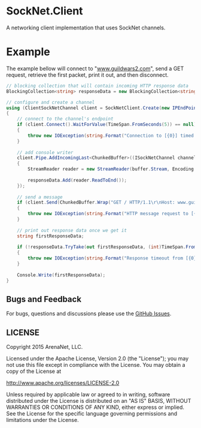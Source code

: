 SockNet.Client
=====
A networking client implementation that uses SockNet channels.

Example
==========
The example bellow will connect to "www.guildwars2.com", send a GET request, retrieve the first packet, print it out, and then disconnect.

```csharp
// blocking collection that will contain incoming HTTP response data
BlockingCollection<string> responseData = new BlockingCollection<string>();

// configure and create a channel
using (ClientSockNetChannel client = SockNetClient.Create(new IPEndPoint(Dns.GetHostEntry("www.guildwars2.com").AddressList[0], 80)))
{
	// connect to the channel's endpoint
	if (client.Connect().WaitForValue(TimeSpan.FromSeconds(5)) == null)
	{
	    throw new IOException(string.Format("Connection to [{0}] timed out.", client.RemoteEndpoint));
	}
	
	// add console writer
	client.Pipe.AddIncomingLast<ChunkedBuffer>((ISockNetChannel channel, ref ChunkedBuffer buffer) =>
	{
	    StreamReader reader = new StreamReader(buffer.Stream, Encoding.UTF8);
	
	    responseData.Add(reader.ReadToEnd());
	});
	
	// send a message
	if (client.Send(ChunkedBuffer.Wrap("GET / HTTP/1.1\r\nHost: www.guildwars2.com\r\n\r\n", Encoding.UTF8)).WaitForValue(TimeSpan.FromSeconds(5)) == null)
	{
	    throw new IOException(string.Format("HTTP message request to [{0}] timed out.", client.RemoteEndpoint));
	}
	
	// print out response data once we get it
	string firstResponseData;
	
	if (!responseData.TryTake(out firstResponseData, (int)TimeSpan.FromSeconds(5).TotalMilliseconds))
	{
	    throw new IOException(string.Format("Response timeout from [{0}].", client.RemoteEndpoint));
	}
	
	Console.Write(firstResponseData);
}
```

## Bugs and Feedback

For bugs, questions and discussions please use the [GitHub Issues](https://github.com/ArenaNet/SockNet/issues).

## LICENSE

Copyright 2015 ArenaNet, LLC.

Licensed under the Apache License, Version 2.0 (the "License");
you may not use this file except in compliance with the License.
You may obtain a copy of the License at

<http://www.apache.org/licenses/LICENSE-2.0>

Unless required by applicable law or agreed to in writing, software
distributed under the License is distributed on an "AS IS" BASIS,
WITHOUT WARRANTIES OR CONDITIONS OF ANY KIND, either express or implied.
See the License for the specific language governing permissions and
limitations under the License.
